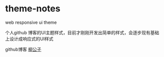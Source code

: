theme-notes
===========

web responsive ui theme

个人github 博客的UI主题样式，目前才刚刚开发出简单的样式，会逐步现有基础上设计成响应式的UI样式


github博客 <a href="huliuqing.github.io">柳公子</a>
